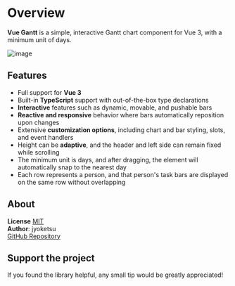 # Overview

<b>Vue Gantt</b> is a simple, interactive Gantt chart component for Vue 3, with a minimum unit of days.

![image](./screenshot.png)

## Features

- Full support for **Vue 3**
- Built-in **TypeScript** support with out-of-the-box type declarations
- **Interactive** features such as dynamic, movable, and pushable bars
- **Reactive and responsive** behavior where bars automatically reposition upon changes
- Extensive **customization options**, including chart and bar styling, slots, and event handlers
- Height can be **adaptive**, and the header and left side can remain fixed while scrolling
- The minimum unit is days, and after dragging, the element will automatically snap to the nearest day
- Each row represents a person, and that person's task bars are displayed on the same row without overlapping

## About

**License** [MIT](https://choosealicense.com/licenses/mit/)  
**Author**: jyoketsu  
[GitHub Repository](https://github.com/jyoketsu/vue-gantt)

## Support the project

If you found the library helpful, any small tip would be greatly appreciated!
